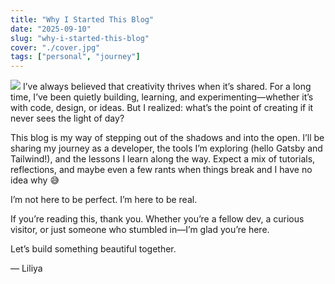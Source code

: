 ```yaml
---
title: "Why I Started This Blog"
date: "2025-09-10"
slug: "why-i-started-this-blog"
cover: "./cover.jpg"
tags: ["personal", "journey"]
---
```

![](/cover.jpg)
I’ve always believed that creativity thrives when it’s shared. For a long time, I’ve been quietly building, learning, and experimenting—whether it’s with code, design, or ideas. But I realized: what’s the point of creating if it never sees the light of day?

This blog is my way of stepping out of the shadows and into the open. I’ll be sharing my journey as a developer, the tools I’m exploring (hello Gatsby and Tailwind!), and the lessons I learn along the way. Expect a mix of tutorials, reflections, and maybe even a few rants when things break and I have no idea why 😅

I’m not here to be perfect. I’m here to be real.

If you’re reading this, thank you. Whether you’re a fellow dev, a curious visitor, or just someone who stumbled in—I’m glad you’re here.

Let’s build something beautiful together.

— Liliya

